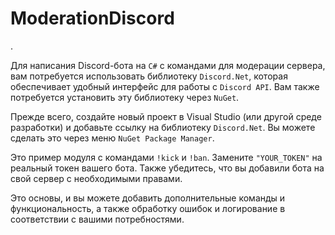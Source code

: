 # ModerationDiscord
.

Для написания Discord-бота на `C#` с командами для модерации сервера, вам потребуется использовать библиотеку `Discord.Net`, которая обеспечивает удобный интерфейс для работы с `Discord API`. Вам также потребуется установить эту библиотеку через `NuGet`.

Прежде всего, создайте новый проект в Visual Studio (или другой среде разработки) и добавьте ссылку на библиотеку `Discord.Net`. Вы можете сделать это через меню `NuGet Package Manager`.

Это пример модуля с командами `!kick` и `!ban`. Замените `"YOUR_TOKEN"` на реальный токен вашего бота. Также убедитесь, что вы добавили бота на свой сервер с необходимыми правами.

Это основы, и вы можете добавить дополнительные команды и функциональность, а также обработку ошибок и логирование в соответствии с вашими потребностями.
